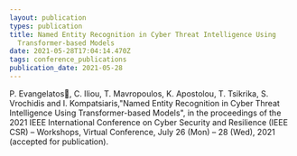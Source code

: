 ```yaml
---
layout: publication
types: publication
title: Named Entity Recognition in Cyber Threat Intelligence Using
  Transformer-based Models
date: 2021-05-28T17:04:14.470Z
tags: conference_publications
publication_date: 2021-05-28
---
```

P. Evangelatos, C. Iliou, T. Mavropoulos, K. Apostolou, T. Tsikrika, S. Vrochidis and I. Kompatsiaris,"Named Entity Recognition in Cyber Threat Intelligence Using Transformer-based Models", in the proceedings of the 2021 IEEE International Conference on Cyber Security and Resilience (IEEE CSR) – Workshops, Virtual Conference, July 26 (Mon) – 28 (Wed), 2021 (accepted for publication).